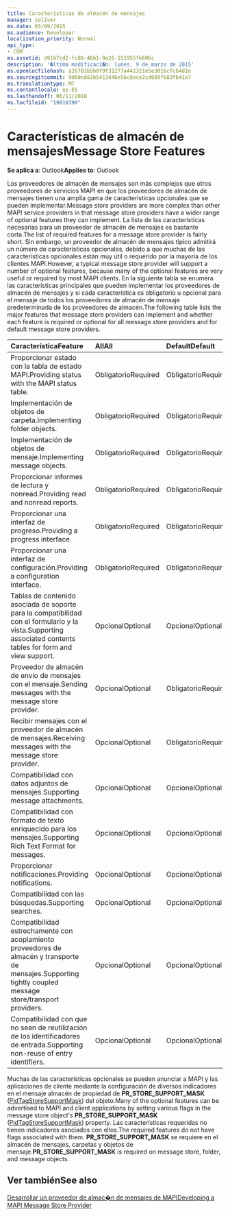 ```yaml
---
title: Características de almacén de mensajes
manager: soliver
ms.date: 03/09/2015
ms.audience: Developer
localization_priority: Normal
api_type:
- COM
ms.assetid: d9167cd2-fc88-46b1-9a26-151955fb606c
description: '�ltima modificaci�n: lunes, 9 de marzo de 2015'
ms.openlocfilehash: a26701b5b0f9f31277a442321e5e3016cfcb4d1e
ms.sourcegitcommit: 9d60cd82b5413446e5bc8ace2cd689f683fb41a7
ms.translationtype: MT
ms.contentlocale: es-ES
ms.lasthandoff: 06/11/2018
ms.locfileid: "19818390"
---
```

# <a name="message-store-features"></a><span data-ttu-id="4673f-103">Características de almacén de mensajes</span><span class="sxs-lookup"><span data-stu-id="4673f-103">Message Store Features</span></span>

  
  
<span data-ttu-id="4673f-104">**Se aplica a**: Outlook</span><span class="sxs-lookup"><span data-stu-id="4673f-104">**Applies to**: Outlook</span></span> 
  
<span data-ttu-id="4673f-105">Los proveedores de almacén de mensajes son más complejos que otros proveedores de servicios MAPI en que los proveedores de almacén de mensajes tienen una amplia gama de características opcionales que se pueden implementar.</span><span class="sxs-lookup"><span data-stu-id="4673f-105">Message store providers are more complex than other MAPI service providers in that message store providers have a wider range of optional features they can implement.</span></span> <span data-ttu-id="4673f-106">La lista de las características necesarias para un proveedor de almacén de mensajes es bastante corta.</span><span class="sxs-lookup"><span data-stu-id="4673f-106">The list of required features for a message store provider is fairly short.</span></span> <span data-ttu-id="4673f-107">Sin embargo, un proveedor de almacén de mensajes típico admitirá un número de características opcionales, debido a que muchas de las características opcionales están muy útil o requerido por la mayoría de los clientes MAPI.</span><span class="sxs-lookup"><span data-stu-id="4673f-107">However, a typical message store provider will support a number of optional features, because many of the optional features are very useful or required by most MAPI clients.</span></span> <span data-ttu-id="4673f-108">En la siguiente tabla se enumera las características principales que pueden implementar los proveedores de almacén de mensajes y si cada característica es obligatorio u opcional para el mensaje de todos los proveedores de almacén de mensaje predeterminada de los proveedores de almacén.</span><span class="sxs-lookup"><span data-stu-id="4673f-108">The following table lists the major features that message store providers can implement and whether each feature is required or optional for all message store providers and for default message store providers.</span></span>
  
|<span data-ttu-id="4673f-109">**Característica**</span><span class="sxs-lookup"><span data-stu-id="4673f-109">**Feature**</span></span>|<span data-ttu-id="4673f-110">**All**</span><span class="sxs-lookup"><span data-stu-id="4673f-110">**All**</span></span>|<span data-ttu-id="4673f-111">**Default**</span><span class="sxs-lookup"><span data-stu-id="4673f-111">**Default**</span></span>|
|:-----|:-----|:-----|
|<span data-ttu-id="4673f-112">Proporcionar estado con la tabla de estado MAPI.</span><span class="sxs-lookup"><span data-stu-id="4673f-112">Providing status with the MAPI status table.</span></span>  <br/> |<span data-ttu-id="4673f-113">Obligatorio</span><span class="sxs-lookup"><span data-stu-id="4673f-113">Required</span></span>  <br/> |<span data-ttu-id="4673f-114">Obligatorio</span><span class="sxs-lookup"><span data-stu-id="4673f-114">Required</span></span>  <br/> |
|<span data-ttu-id="4673f-115">Implementación de objetos de carpeta.</span><span class="sxs-lookup"><span data-stu-id="4673f-115">Implementing folder objects.</span></span>  <br/> |<span data-ttu-id="4673f-116">Obligatorio</span><span class="sxs-lookup"><span data-stu-id="4673f-116">Required</span></span>  <br/> |<span data-ttu-id="4673f-117">Obligatorio</span><span class="sxs-lookup"><span data-stu-id="4673f-117">Required</span></span>  <br/> |
|<span data-ttu-id="4673f-118">Implementación de objetos de mensaje.</span><span class="sxs-lookup"><span data-stu-id="4673f-118">Implementing message objects.</span></span>  <br/> |<span data-ttu-id="4673f-119">Obligatorio</span><span class="sxs-lookup"><span data-stu-id="4673f-119">Required</span></span>  <br/> |<span data-ttu-id="4673f-120">Obligatorio</span><span class="sxs-lookup"><span data-stu-id="4673f-120">Required</span></span>  <br/> |
|<span data-ttu-id="4673f-121">Proporcionar informes de lectura y nonread.</span><span class="sxs-lookup"><span data-stu-id="4673f-121">Providing read and nonread reports.</span></span>  <br/> |<span data-ttu-id="4673f-122">Obligatorio</span><span class="sxs-lookup"><span data-stu-id="4673f-122">Required</span></span>  <br/> |<span data-ttu-id="4673f-123">Obligatorio</span><span class="sxs-lookup"><span data-stu-id="4673f-123">Required</span></span>  <br/> |
|<span data-ttu-id="4673f-124">Proporcionar una interfaz de progreso.</span><span class="sxs-lookup"><span data-stu-id="4673f-124">Providing a progress interface.</span></span>  <br/> |<span data-ttu-id="4673f-125">Obligatorio</span><span class="sxs-lookup"><span data-stu-id="4673f-125">Required</span></span>  <br/> |<span data-ttu-id="4673f-126">Obligatorio</span><span class="sxs-lookup"><span data-stu-id="4673f-126">Required</span></span>  <br/> |
|<span data-ttu-id="4673f-127">Proporcionar una interfaz de configuración.</span><span class="sxs-lookup"><span data-stu-id="4673f-127">Providing a configuration interface.</span></span>  <br/> |<span data-ttu-id="4673f-128">Obligatorio</span><span class="sxs-lookup"><span data-stu-id="4673f-128">Required</span></span>  <br/> |<span data-ttu-id="4673f-129">Obligatorio</span><span class="sxs-lookup"><span data-stu-id="4673f-129">Required</span></span>  <br/> |
|<span data-ttu-id="4673f-130">Tablas de contenido asociada de soporte para la compatibilidad con el formulario y la vista.</span><span class="sxs-lookup"><span data-stu-id="4673f-130">Supporting associated contents tables for form and view support.</span></span>  <br/> |<span data-ttu-id="4673f-131">Opcional</span><span class="sxs-lookup"><span data-stu-id="4673f-131">Optional</span></span>  <br/> |<span data-ttu-id="4673f-132">Opcional</span><span class="sxs-lookup"><span data-stu-id="4673f-132">Optional</span></span>  <br/> |
|<span data-ttu-id="4673f-133">Proveedor de almacén de envío de mensajes con el mensaje.</span><span class="sxs-lookup"><span data-stu-id="4673f-133">Sending messages with the message store provider.</span></span>  <br/> |<span data-ttu-id="4673f-134">Opcional</span><span class="sxs-lookup"><span data-stu-id="4673f-134">Optional</span></span>  <br/> |<span data-ttu-id="4673f-135">Obligatorio</span><span class="sxs-lookup"><span data-stu-id="4673f-135">Required</span></span>  <br/> |
|<span data-ttu-id="4673f-136">Recibir mensajes con el proveedor de almacén de mensajes.</span><span class="sxs-lookup"><span data-stu-id="4673f-136">Receiving messages with the message store provider.</span></span>  <br/> |<span data-ttu-id="4673f-137">Opcional</span><span class="sxs-lookup"><span data-stu-id="4673f-137">Optional</span></span>  <br/> |<span data-ttu-id="4673f-138">Obligatorio</span><span class="sxs-lookup"><span data-stu-id="4673f-138">Required</span></span>  <br/> |
|<span data-ttu-id="4673f-139">Compatibilidad con datos adjuntos de mensajes.</span><span class="sxs-lookup"><span data-stu-id="4673f-139">Supporting message attachments.</span></span>  <br/> |<span data-ttu-id="4673f-140">Opcional</span><span class="sxs-lookup"><span data-stu-id="4673f-140">Optional</span></span>  <br/> |<span data-ttu-id="4673f-141">Opcional</span><span class="sxs-lookup"><span data-stu-id="4673f-141">Optional</span></span>  <br/> |
|<span data-ttu-id="4673f-142">Compatibilidad con formato de texto enriquecido para los mensajes.</span><span class="sxs-lookup"><span data-stu-id="4673f-142">Supporting Rich Text Format for messages.</span></span>  <br/> |<span data-ttu-id="4673f-143">Opcional</span><span class="sxs-lookup"><span data-stu-id="4673f-143">Optional</span></span>  <br/> |<span data-ttu-id="4673f-144">Opcional</span><span class="sxs-lookup"><span data-stu-id="4673f-144">Optional</span></span>  <br/> |
|<span data-ttu-id="4673f-145">Proporcionar notificaciones.</span><span class="sxs-lookup"><span data-stu-id="4673f-145">Providing notifications.</span></span>  <br/> |<span data-ttu-id="4673f-146">Opcional</span><span class="sxs-lookup"><span data-stu-id="4673f-146">Optional</span></span>  <br/> |<span data-ttu-id="4673f-147">Opcional</span><span class="sxs-lookup"><span data-stu-id="4673f-147">Optional</span></span>  <br/> |
|<span data-ttu-id="4673f-148">Compatibilidad con las búsquedas.</span><span class="sxs-lookup"><span data-stu-id="4673f-148">Supporting searches.</span></span>  <br/> |<span data-ttu-id="4673f-149">Opcional</span><span class="sxs-lookup"><span data-stu-id="4673f-149">Optional</span></span>  <br/> |<span data-ttu-id="4673f-150">Opcional</span><span class="sxs-lookup"><span data-stu-id="4673f-150">Optional</span></span>  <br/> |
|<span data-ttu-id="4673f-151">Compatibilidad estrechamente con acoplamiento proveedores de almacén y transporte de mensajes.</span><span class="sxs-lookup"><span data-stu-id="4673f-151">Supporting tightly coupled message store/transport providers.</span></span>  <br/> |<span data-ttu-id="4673f-152">Opcional</span><span class="sxs-lookup"><span data-stu-id="4673f-152">Optional</span></span>  <br/> |<span data-ttu-id="4673f-153">Opcional</span><span class="sxs-lookup"><span data-stu-id="4673f-153">Optional</span></span>  <br/> |
|<span data-ttu-id="4673f-154">Compatibilidad con que no sean de reutilización de los identificadores de entrada.</span><span class="sxs-lookup"><span data-stu-id="4673f-154">Supporting non-reuse of entry identifiers.</span></span>  <br/> |<span data-ttu-id="4673f-155">Opcional</span><span class="sxs-lookup"><span data-stu-id="4673f-155">Optional</span></span>  <br/> |<span data-ttu-id="4673f-156">Opcional</span><span class="sxs-lookup"><span data-stu-id="4673f-156">Optional</span></span>  <br/> |
   
<span data-ttu-id="4673f-157">Muchas de las características opcionales se pueden anunciar a MAPI y las aplicaciones de cliente mediante la configuración de diversos indicadores en el mensaje almacén de propiedad de **PR_STORE_SUPPORT_MASK** ([PidTagStoreSupportMask](pidtagstoresupportmask-canonical-property.md)) del objeto.</span><span class="sxs-lookup"><span data-stu-id="4673f-157">Many of the optional features can be advertised to MAPI and client applications by setting various flags in the message store object's **PR_STORE_SUPPORT_MASK** ([PidTagStoreSupportMask](pidtagstoresupportmask-canonical-property.md)) property.</span></span> <span data-ttu-id="4673f-158">Las características requeridas no tienen indicadores asociados con ellos.</span><span class="sxs-lookup"><span data-stu-id="4673f-158">The required features do not have flags associated with them.</span></span> <span data-ttu-id="4673f-159">**PR_STORE_SUPPORT_MASK** se requiere en el almacén de mensajes, carpetas y objetos de mensaje.</span><span class="sxs-lookup"><span data-stu-id="4673f-159">**PR_STORE_SUPPORT_MASK** is required on message store, folder, and message objects.</span></span> 
  
## <a name="see-also"></a><span data-ttu-id="4673f-160">Ver también</span><span class="sxs-lookup"><span data-stu-id="4673f-160">See also</span></span>



[<span data-ttu-id="4673f-161">Desarrollar un proveedor de almac�n de mensajes de MAPI</span><span class="sxs-lookup"><span data-stu-id="4673f-161">Developing a MAPI Message Store Provider</span></span>](developing-a-mapi-message-store-provider.md)

